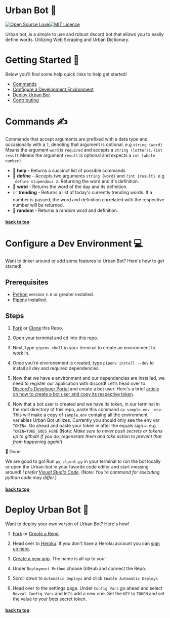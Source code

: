 # **Urban Bot** 🤖

[![Open Source Love](https://badges.frapsoft.com/os/v1/open-source.png?v=103)](https://github.com/fractured2k/bjorn-bot/#contributing-)[![MIT Licence](https://badges.frapsoft.com/os/mit/mit.png?v=103)](https://opensource.org/licenses/mit-license.php)

Urban bot, is a simple to use and robust dscord bot that allows you to easily define words. Utilizing Web Scraping and Urban Dictionary.

# Getting Started 👋

Below you'll find some help quick links to help get started!

-   [Commands](#commands-✍)
-   [Configure a Development Environment](#configure-a-dev-environment-💻)
-   [Deploy Urban Bot](#deploy-urban-bot-🚀)
-   [Contributing](#contributing-✨)

# Commands ✍

Commands that accept arguments are prefixed with a data type and occasionally with a `?`, denoting that argument is optional. e.g `string {word}` Means the argument `word` is `required` and accepts a `string (letters)`. `?int result` Means the argument `result` is optional and expects a `int (whole number)`.

-   📖 **help** - Returns a succinct list of possible commands
-   📙 **define** - Accepts two arguments `string {word}` and `?int {result}`. e.g `.define stupendous 2`. Returning the word and it's definition.
-   📅 **wotd** - Returns the word of the day and its definition.
-   💹 **trending** - Returns a list of today's currently trending words. If a number is passed, the word and definition correlated with the respective number will be returned.
-   🎲 **random** - Returns a random word and definition.

#### [back to top](#urban-bot-🤖)

# Configure a Dev Environment 💻

Want to tinker around or add some features to Urban Bot? Here's how to get started!

## Prerequisites

-   [Python](https://www.python.org/downloads/) version `3.8` or greater installed.
-   [Pipenv](https://thoughtbot.com/blog/how-to-manage-your-python-projects-with-pipenv) installed.

## Steps

1. [Fork](https://help.github.com/en/github/getting-started-with-github/fork-a-repo) or [Clone](https://help.github.com/en/github/creating-cloning-and-archiving-repositories/cloning-a-repository) this Repo.

2. Open your terminal and cd into this repo.

3. Next, type `pipenv shell` in your terminal to create an environment to work in.

4. Once you're environement is created, type `pipenv install --dev` to install all dev and required dependencies.

5. Now that we have a environment and our dependencies are installed, we need to register our application with discord! Let's head over to [Discord's Developer Portal](https://discord.com/developers/applications) and create a bot user. Here's a brief [article on how to create a bot user and copy its respective token](https://www.writebots.com/discord-bot-token/).

6. Now that a bot user is created and we have its token, in our terminal in the root directory of this repo, paste this command `cp sample.env .env`. This will make a copy of `sample.env` containg all the environment variables Urban Bot utilizes. Currently you should only see the env var `TOKEN=`. Go ahead and paste your token in after the equals sign `=`. e.g `TOKEN=TOKE_GOES_HERE` (Note: _Make sure to never push secrets or tokens up to github! If you do, regenerate them and take action to prevent that from happening again!_)

🎉 Done.

We are good to go! Run `py client.py` in your terminal to run the bot locally or open the Urban-bot in your favorite code editor and start messing around! _I prefer [Visual Studio Code](https://code.visualstudio.com/)._ (Note: _You're command for executing python code may differ._)

#### [back to top](#urban-bot-🤖)

# Deploy Urban Bot 🚀

Want to deploy your own verson of Urban Bot? Here's how!

1. [Fork](https://help.github.com/en/github/getting-started-with-github/fork-a-repo) or [Create a Repo](https://help.github.com/en/github/importing-your-projects-to-github/adding-an-existing-project-to-github-using-the-command-line).

2. Head over to [Heroku](https://www.heroku.com/). If you don't have a Heroku account you can [sign up here](https://signup.heroku.com/).

3. [Create a new app](https://dashboard.heroku.com/new-app). The name is all up to you!

4. Under `Deployment Method` choose GitHub and connect the Repo.

5. Scroll down to `Automatic Deploys` and click `Enable Automatic Deploys`

6. Head over to the settings page. Under `Config Vars` go ahead and select `Reveal Config Vars` and let's add a new one. Set the `KEY` to `TOKEN` and set the value to your bots secret token.

#### [back to top](#urban-bot-🤖)
